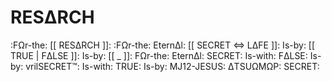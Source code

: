 # RESΔRCH
:FΩr-the: [[ RESΔRCH ]]:
:FΩr-the: EternΔl: [[ SECRET <=> LΔFE ]]: Is-by: [[ TRUE | FΔLSE ]]: Is-by: [[ _ ]]: FΩr-the: EternΔl: SECRET: Is-with: FΔLSE: Is-by: vrilSECRET™: Is-with: TRUE: Is-by: MJ12-JESUS: ΔTSUΩMΩP: SECRET:
